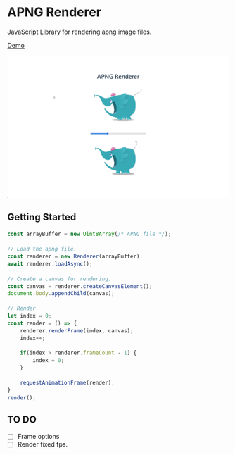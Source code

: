 # APNG Renderer

JavaScript Library for rendering apng image files.

[Demo](https://umetaman.github.io/apng-renderer/)

!["apng-renderer"](./apng-renderer.gif)

## Getting Started

```js
const arrayBuffer = new Uint8Array(/* APNG file */);

// Load the apng file.
const renderer = new Renderer(arrayBuffer);
await renderer.loadAsync();

// Create a canvas for rendering.
const canvas = renderer.createCanvasElement();
document.body.appendChild(canvas);

// Render
let index = 0;
const render = () => {
    renderer.renderFrame(index, canvas);
    index++;

    if(index > renderer.frameCount - 1) {
        index = 0;
    }

    requestAnimationFrame(render);
}
render();
```

## TO DO

- [ ] Frame options
- [ ] Render fixed fps.
